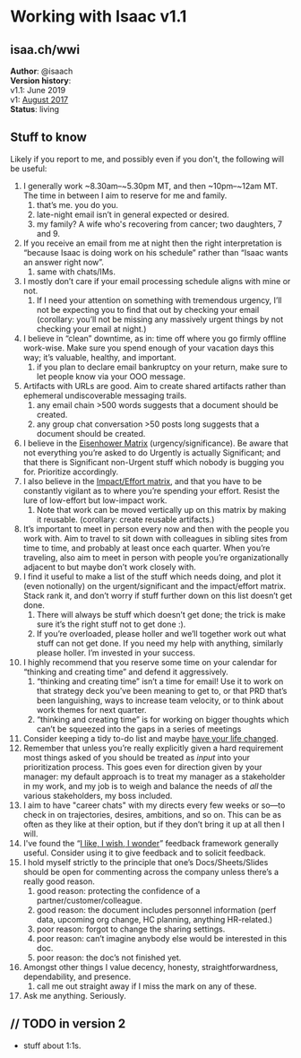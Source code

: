 # Working with Isaac v1.1

## isaa.ch/wwi

**Author**: @isaach \
**Version history**: \
	v1.1:	June 2019 \
	v1: 	[August 2017](https://docs.google.com/document/d/1r8-l3Chsp-4Z6w0BPGSlDNkR3Tkqbcud52ESm6PE61Y/) \
**Status**: living 

## Stuff to know

Likely if you report to me, and possibly even if you don't, the following will be useful:

1. I generally work ~8.30am–~5.30pm MT, and then ~10pm–~12am MT. The time in between I aim to reserve for me and family.
    1. that’s me. you do you.
    1. late-night email isn’t in general expected or desired.
    1. my family? A wife who's recovering from cancer; two daughters, 7 and 9.
1. If you receive an email from me at night then the right interpretation is “because Isaac is doing work on his schedule” rather than “Isaac wants an answer right now”.
    1. same with chats/IMs.
1. I mostly don’t care if your email processing schedule aligns with mine or not.
    1. If I need your attention on something with tremendous urgency, I’ll not be expecting you to find that out by checking your email (corollary: you’ll not be missing any massively urgent things by not checking your email at night.)
1. I believe in “clean” downtime, as in: time off where you go firmly offline work-wise. Make sure you spend enough of your vacation days this way; it’s valuable, healthy, and important.
    1. if you plan to declare email bankruptcy on your return, make sure to let people know via your OOO message.
1. Artifacts with URLs are good. Aim to create shared artifacts rather than ephemeral undiscoverable messaging trails.
    1. any email chain >500 words suggests that a document should be created.
    1. any group chat conversation >50 posts long suggests that a document should be created.
1. I believe in the [Eisenhower Matrix](http://www.eisenhower.me/eisenhower-matrix/) (urgency/significance). Be aware that not everything you’re asked to do Urgently is actually Significant; and that there is Significant non-Urgent stuff which nobody is bugging you for. Prioritize accordingly.
1. I also believe in the [Impact/Effort matrix](https://hunterwalk.com/2016/06/18/the-best-startups-resists-snacks-im-not-talking-about-food/), and that you have to be constantly vigilant as to where you’re spending your effort. Resist the lure of low-effort but low-impact work.
    1. Note that work can be moved vertically up on this matrix by making it reusable. (corollary: create reusable artifacts.)
1. It’s important to meet in person every now and then with the people you work with. Aim to travel to sit down with colleagues in sibling sites from time to time, and probably at least once each quarter. When you’re traveling, also aim to meet in person with people you’re organizationally adjacent to but maybe don’t work closely with.
1. I find it useful to make a list of the stuff which needs doing, and plot it (even notionally) on the urgent/significant and the impact/effort matrix. Stack rank it, and don’t worry if stuff further down on this list doesn’t get done.
    1. There will always be stuff which doesn’t get done; the trick is make sure it’s the right stuff not to get done :).
    1. If you’re overloaded, please holler and we’ll together work out what stuff can not get done. If you need my help with anything, similarly please holler. I’m invested in your success.
1. I highly recommend that you reserve some time on your calendar for “thinking and creating time” and defend it aggressively.
    1. “thinking and creating time” isn’t a time for email! Use it to work on that strategy deck you’ve been meaning to get to, or that PRD that’s been languishing, ways to increase team velocity, or to think about work themes for next quarter.
    1. “thinking and creating time” is for working on bigger thoughts which can’t be squeezed into the gaps in a series of meetings
1. Consider keeping a tidy to-do list and maybe [have your life changed](https://twitter.com/isaach/status/897479250646794242).
1. Remember that unless you’re really explicitly given a hard requirement most things asked of you should be treated as _input_ into your prioritization process. This goes even for direction given by your manager: my default approach is to treat my manager as a stakeholder in my work, and my job is to weigh and balance the needs of _all_ the various stakeholders, my boss included.
1. I aim to have "career chats" with my directs every few weeks or so—to check in on trajectories, desires, ambitions, and so on. This can be as often as they like at their option, but if they don’t bring it up at all then I will.
1. I've found the “[I like, I wish, I wonder](https://www.linkedin.com/pulse/20131017224857-6488620-i-like-i-wish-i-wonder)” feedback framework generally useful. Consider using it to give feedback and to solicit feedback.
1. I hold myself strictly to the principle that one’s Docs/Sheets/Slides should be open for commenting across the company unless there’s a really good reason.
    1. good reason: protecting the confidence of a partner/customer/colleague.
    1. good reason: the document includes personnel information (perf data, upcoming org change, HC planning, anything HR-related.)
    1. poor reason: forgot to change the sharing settings.
    1. poor reason: can’t imagine anybody else would be interested in this doc.
    1. poor reason: the doc’s not finished yet.
1. Amongst other things I value decency, honesty, straightforwardness, dependability, and presence.
    1. call me out straight away if I miss the mark on any of these.
1. Ask me anything. Seriously.

## // TODO in version 2

*   stuff about 1:1s.

